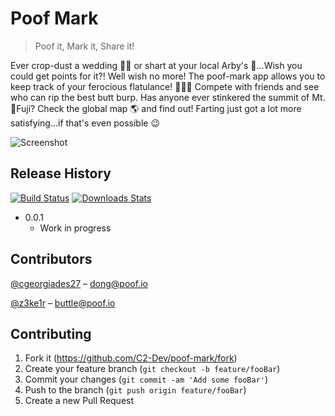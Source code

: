 # Poof Mark
> Poof it, Mark it, Share it!

Ever crop-dust a wedding :bride_with_veil: or shart at your local Arby's :hamburger:...Wish you could get points for it?! Well wish no more! The poof-mark app allows you to keep track of your ferocious flatulance! :walking_woman::dash: Compete with friends and see who can rip the best butt burp. Has anyone ever stinkered the summit of Mt.:mount_fuji:Fuji? Check the global map :earth_americas: and find out! Farting just got a lot more satisfying...if that's even possible :wink:

![Screenshot](https://i.ibb.co/qFn6PJx/Image-1-10-20-at-3-11-PM.jpg)

## Release History

[![Build Status][travis-image]][travis-url]
[![Downloads Stats][npm-downloads]][npm-url]

* 0.0.1
    * Work in progress

## Contributors

[@cgeorgiades27](https://github.com/cgeorgiades27) – dong@poof.io

[@z3ke1r](https://github.com/z3ke1r) – buttle@poof.io


## Contributing

1. Fork it (<https://github.com/C2-Dev/poof-mark/fork>)
2. Create your feature branch (`git checkout -b feature/fooBar`)
3. Commit your changes (`git commit -am 'Add some fooBar'`)
4. Push to the branch (`git push origin feature/fooBar`)
5. Create a new Pull Request

<!-- Markdown link & img dfn's -->
[npm-image]: https://img.shields.io/npm/v/datadog-metrics.svg?style=flat-square
[npm-url]: https://npmjs.org/package/datadog-metrics
[npm-downloads]: https://img.shields.io/npm/dm/datadog-metrics.svg?style=flat-square
[travis-image]: https://img.shields.io/travis/dbader/node-datadog-metrics/master.svg?style=flat-square
[travis-url]: https://travis-ci.org/dbader/node-datadog-metrics
[wiki]: https://github.com/yourname/yourproject/wiki
